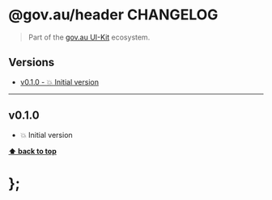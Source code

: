 @gov.au/header CHANGELOG
======================

> Part of the [gov.au UI-Kit](https://github.com/govau/uikit/) ecosystem.


## Versions

* [v0.1.0 - 💥 Initial version](v010)


----------------------------------------------------------------------------------------------------------------------------------------------------------------


## v0.1.0

- 💥 Initial version


**[⬆ back to top](#content)**


# };
